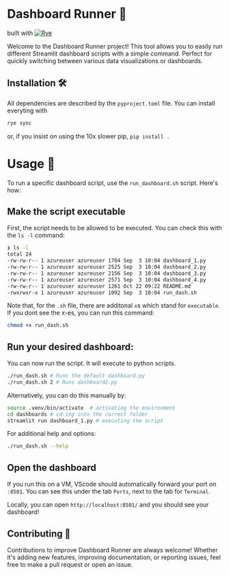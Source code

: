 # Dashboard Runner 🚀
built with [![Rye](https://img.shields.io/endpoint?url=https://gist.githubusercontent.com/ischaojie/7e975b710fd2265b983c051349369881/raw/5cc749c1b94777dc04069668e0c19959bbbd5b46/rye-badge.json)](https://rye-up.com/)


Welcome to the Dashboard Runner project! This tool allows you to easily run different Streamlit dashboard scripts with a simple command. Perfect for quickly switching between various data visualizations or dashboards.

## Installation 🛠️
All dependencies are described by the `pyproject.toml` file. You can install everyting with
```bash
rye sync
```
or, if you insist on using the 10x slower pip, `pip install .`

# Usage 🚴

To run a specific dashboard script, use the `run_dashboard.sh` script. Here's how:

## Make the script executable

First, the script needs to be allowed to be executed. You can check this with the `ls -l` command:

```bash
❯ ls -l
total 24
-rw-rw-r-- 1 azureuser azureuser 1704 Sep  3 10:04 dashboard_1.py
-rw-rw-r-- 1 azureuser azureuser 2525 Sep  3 10:04 dashboard_2.py
-rw-rw-r-- 1 azureuser azureuser 2156 Sep  3 10:04 dashboard_3.py
-rw-rw-r-- 1 azureuser azureuser 2571 Sep  3 10:04 dashboard_4.py
-rw-rw-r-- 1 azureuser azureuser 1261 Oct 22 09:22 README.md
-rwxrwxr-x 1 azureuser azureuser 1092 Sep  3 10:04 run_dash.sh
```

Note that, for the `.sh` file, there are additonal `x`s which stand for `executable`.
If you dont see the x-es, you can run this command:

```bash
chmod +x run_dash.sh
```

## Run your desired dashboard:
You can now run the script. It will execute to python scripts.
```bash
./run_dash.sh # Runs the default dashboard.py
./run_dash.sh 2 # Runs dashboard2.py
```

Alternatively, you can do this manually by:
```bash
source .venv/bin/activate  # activating the environment
cd dashboards # cd-ing into the correct folder
streamlit run dashboard_1.py # executing the script
```

For additional help and options:
```bash
./run_dash.sh --help
```

## Open the dashboard
If you run this on a VM, VScode should automatically forward your port on `:8501`. You can see this under the tab `Ports`, next to the tab for `Terminal`.

Locally, you can open `http://localhost:8501/` and you should see your dashboard!

## Contributing 🤝
Contributions to improve Dashboard Runner are always welcome! Whether it's adding new features, improving documentation, or reporting issues, feel free to make a pull request or open an issue.